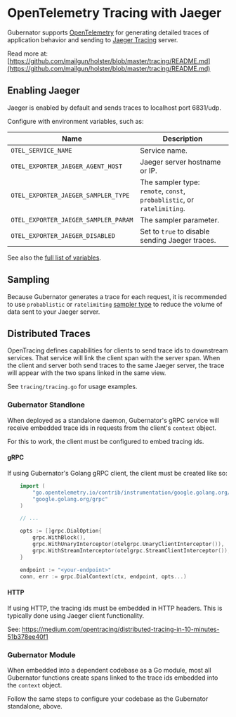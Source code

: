 # OpenTelemetry Tracing with Jaeger
Gubernator supports [OpenTelemetry](https://opentelemetry.io) for generating
detailed traces of application behavior and sending to [Jaeger
Tracing](https://www.jaegertracing.io/) server.

Read more at:
[https://github.com/mailgun/holster/blob/master/tracing/README.md](https://github.com/mailgun/holster/blob/master/tracing/README.md)

## Enabling Jaeger
Jaeger is enabled by default and sends traces to localhost port 6831/udp.

Configure with environment variables, such as:

| Name                                 | Description |
| ------------------------------------ | ----------- |
| `OTEL_SERVICE_NAME`                  | Service name. |
| `OTEL_EXPORTER_JAEGER_AGENT_HOST`    | Jaeger server hostname or IP. |
| `OTEL_EXPORTER_JAEGER_SAMPLER_TYPE`  | The sampler type: `remote`, `const`, `probablistic`, or `ratelimiting`. |
| `OTEL_EXPORTER_JAEGER_SAMPLER_PARAM` | The sampler parameter. |
| `OTEL_EXPORTER_JAEGER_DISABLED`      | Set to `true` to disable sending Jaeger traces. |

See also the [full list of
variables](https://github.com/open-telemetry/opentelemetry-go/tree/main/exporters/jaeger).

## Sampling
Because Gubernator generates a trace for each request, it is recommended to use
`probablistic` or `ratelimiting` [sampler
type](https://www.jaegertracing.io/docs/1.30/sampling/) to reduce the volume of
data sent to your Jaeger server.

## Distributed Traces
OpenTracing defines capabilities for clients to send trace ids to downstream
services.  That service will link the client span with the server span.  When
the client and server both send traces to the same Jaeger server, the trace
will appear with the two spans linked in the same view.

See `tracing/tracing.go` for usage examples.

### Gubernator Standlone
When deployed as a standalone daemon, Gubernator's gRPC service will receive
embedded trace ids in requests from the client's `context` object.

For this to work, the client must be configured to embed tracing ids.

#### gRPC
If using Gubernator's Golang gRPC client, the client must be created like so:

```go
    import (
        "go.opentelemetry.io/contrib/instrumentation/google.golang.org/grpc/otelgrpc"
        "google.golang.org/grpc"
    )

    // ...

    opts := []grpc.DialOption{
        grpc.WithBlock(),
        grpc.WithUnaryInterceptor(otelgrpc.UnaryClientInterceptor()),
        grpc.WithStreamInterceptor(otelgrpc.StreamClientInterceptor()),
    }

    endpoint := "<your-endpoint>"
    conn, err := grpc.DialContext(ctx, endpoint, opts...)
```

#### HTTP
If using HTTP, the tracing ids must be embedded in HTTP headers.  This is
typically done using Jaeger client functionality.

See: https://medium.com/opentracing/distributed-tracing-in-10-minutes-51b378ee40f1

### Gubernator Module
When embedded into a dependent codebase as a Go module, most all Gubernator
functions create spans linked to the trace ids embedded into the `context`
object.

Follow the same steps to configure your codebase as the Gubernator standalone,
above.
